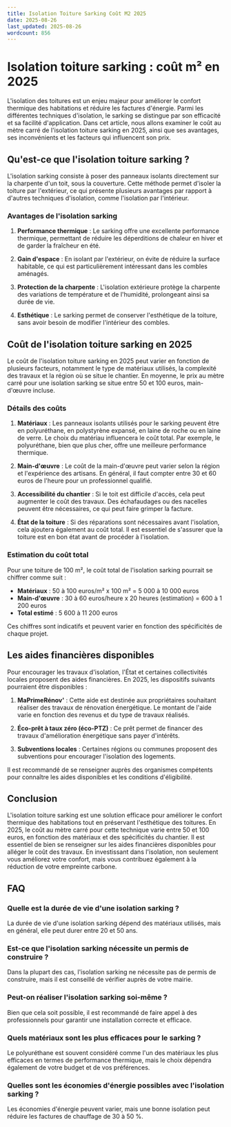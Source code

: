 ```yaml
---
title: Isolation Toiture Sarking Coût M2 2025
date: 2025-08-26
last_updated: 2025-08-26
wordcount: 856
---
```


# Isolation toiture sarking : coût m² en 2025

L'isolation des toitures est un enjeu majeur pour améliorer le confort thermique des habitations et réduire les factures d'énergie. Parmi les différentes techniques d'isolation, le sarking se distingue par son efficacité et sa facilité d'application. Dans cet article, nous allons examiner le coût au mètre carré de l'isolation toiture sarking en 2025, ainsi que ses avantages, ses inconvénients et les facteurs qui influencent son prix.

## Qu'est-ce que l'isolation toiture sarking ?

L'isolation sarking consiste à poser des panneaux isolants directement sur la charpente d'un toit, sous la couverture. Cette méthode permet d'isoler la toiture par l'extérieur, ce qui présente plusieurs avantages par rapport à d'autres techniques d'isolation, comme l'isolation par l'intérieur.

### Avantages de l'isolation sarking

1. **Performance thermique** : Le sarking offre une excellente performance thermique, permettant de réduire les déperditions de chaleur en hiver et de garder la fraîcheur en été.
   
2. **Gain d'espace** : En isolant par l'extérieur, on évite de réduire la surface habitable, ce qui est particulièrement intéressant dans les combles aménagés.

3. **Protection de la charpente** : L'isolation extérieure protège la charpente des variations de température et de l'humidité, prolongeant ainsi sa durée de vie.

4. **Esthétique** : Le sarking permet de conserver l'esthétique de la toiture, sans avoir besoin de modifier l'intérieur des combles.

## Coût de l'isolation toiture sarking en 2025

Le coût de l'isolation toiture sarking en 2025 peut varier en fonction de plusieurs facteurs, notamment le type de matériaux utilisés, la complexité des travaux et la région où se situe le chantier. En moyenne, le prix au mètre carré pour une isolation sarking se situe entre 50 et 100 euros, main-d'œuvre incluse.

### Détails des coûts

1. **Matériaux** : Les panneaux isolants utilisés pour le sarking peuvent être en polyuréthane, en polystyrène expansé, en laine de roche ou en laine de verre. Le choix du matériau influencera le coût total. Par exemple, le polyuréthane, bien que plus cher, offre une meilleure performance thermique.

2. **Main-d'œuvre** : Le coût de la main-d'œuvre peut varier selon la région et l'expérience des artisans. En général, il faut compter entre 30 et 60 euros de l'heure pour un professionnel qualifié.

3. **Accessibilité du chantier** : Si le toit est difficile d'accès, cela peut augmenter le coût des travaux. Des échafaudages ou des nacelles peuvent être nécessaires, ce qui peut faire grimper la facture.

4. **État de la toiture** : Si des réparations sont nécessaires avant l'isolation, cela ajoutera également au coût total. Il est essentiel de s'assurer que la toiture est en bon état avant de procéder à l'isolation.

### Estimation du coût total

Pour une toiture de 100 m², le coût total de l'isolation sarking pourrait se chiffrer comme suit :

- **Matériaux** : 50 à 100 euros/m² x 100 m² = 5 000 à 10 000 euros
- **Main-d'œuvre** : 30 à 60 euros/heure x 20 heures (estimation) = 600 à 1 200 euros
- **Total estimé** : 5 600 à 11 200 euros

Ces chiffres sont indicatifs et peuvent varier en fonction des spécificités de chaque projet.

## Les aides financières disponibles

Pour encourager les travaux d'isolation, l'État et certaines collectivités locales proposent des aides financières. En 2025, les dispositifs suivants pourraient être disponibles :

1. **MaPrimeRénov'** : Cette aide est destinée aux propriétaires souhaitant réaliser des travaux de rénovation énergétique. Le montant de l'aide varie en fonction des revenus et du type de travaux réalisés.

2. **Éco-prêt à taux zéro (éco-PTZ)** : Ce prêt permet de financer des travaux d'amélioration énergétique sans payer d'intérêts.

3. **Subventions locales** : Certaines régions ou communes proposent des subventions pour encourager l'isolation des logements.

Il est recommandé de se renseigner auprès des organismes compétents pour connaître les aides disponibles et les conditions d'éligibilité.

## Conclusion

L'isolation toiture sarking est une solution efficace pour améliorer le confort thermique des habitations tout en préservant l'esthétique des toitures. En 2025, le coût au mètre carré pour cette technique varie entre 50 et 100 euros, en fonction des matériaux et des spécificités du chantier. Il est essentiel de bien se renseigner sur les aides financières disponibles pour alléger le coût des travaux. En investissant dans l'isolation, non seulement vous améliorez votre confort, mais vous contribuez également à la réduction de votre empreinte carbone.

## FAQ

### Quelle est la durée de vie d'une isolation sarking ?

La durée de vie d'une isolation sarking dépend des matériaux utilisés, mais en général, elle peut durer entre 20 et 50 ans.

### Est-ce que l'isolation sarking nécessite un permis de construire ?

Dans la plupart des cas, l'isolation sarking ne nécessite pas de permis de construire, mais il est conseillé de vérifier auprès de votre mairie.

### Peut-on réaliser l'isolation sarking soi-même ?

Bien que cela soit possible, il est recommandé de faire appel à des professionnels pour garantir une installation correcte et efficace.

### Quels matériaux sont les plus efficaces pour le sarking ?

Le polyuréthane est souvent considéré comme l'un des matériaux les plus efficaces en termes de performance thermique, mais le choix dépendra également de votre budget et de vos préférences.

### Quelles sont les économies d'énergie possibles avec l'isolation sarking ?

Les économies d'énergie peuvent varier, mais une bonne isolation peut réduire les factures de chauffage de 30 à 50 %.